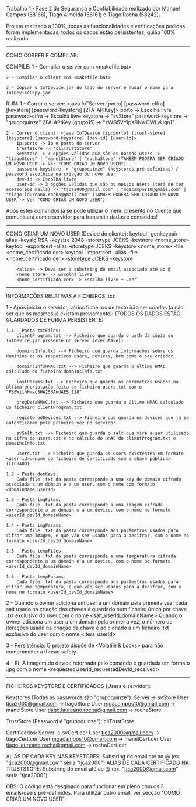 Trabalho 1 - Fase 2 de Segurança e Confiabilidade realizado por Manuel Campos (58166), Tiago Almeida (58161) e Tiago Rocha (58242).

Projeto realizado a 100%, todas as funcionalidades e verificações pedidas foram implementadas, todos os dados estão persistentes, guião 100% realizado.

--------------------------------------------------------------------------------------------------------------------

COMO CORRER E COMPILAR:

COMPILE:
    1 - Compilar o server com <makefile.bat>

    2 - Compilar o client com <makefile.bat>

    3 - Copiar o IoTDevice.jar do lado do server e mudar o nome para IoTDeviceCopy.jar

RUN:
    1 - Correr o server: <java IoTServer [porto] [password-cifra] [keystore] [password-keystore] [2FA-APIKey]>
        porto -> Escolha livre
        password-cifra -> Escolha livre
        keystore -> "svStore"
        password-keystore -> "grupoquinze"
        2FA-APIKey (grupo15) -> "zWG5VYlpX9NwOWLvUqn1"

    2 - Correr o client: <java IoTDevice [ip:porto] [trust-store] [keystore] [password-keystore] [dev-id] [user-id]>
        ip:porto -> Ip e porto do server
        truststore -> "cliTrustStore"
        keystore -> 3 opções válidas que são os nossos users -> "tiagoStore" | "manelStore" | "rochaStore" (TAMBÉM PODERÁ SER CRIADO UM NOVO USER -> Ver "COMO CRIAR UM NOVO USER")
        password-keystore -> "grupoquinze" (keystores pré-definidas) / password escolhida na criação do novo user
        dev-id -> Escolha livre
        user-id -> 3 opções válidas que são os nossos users (terá de ter acesso aos mails) -> "tjca2000@gmail.com" | "mgacampos10@gmail.com" | "tiago.laureano.rocha@gmail.com" (TAMBÉM PODERÁ SER CRIADO UM NOVO USER -> Ver "COMO CRIAR UM NOVO USER")

Após estes comandos já se pode utilizar o menu presente no Cliente que comunicará com o servidor para transmitir dados e comandos!

--------------------------------------------------------------------------------------------------------------------

COMO CRIAR UM NOVO USER (Device do cliente):
    keytool -genkeypair -alias <alias> -keyalg RSA -keysize 2048 -storetype JCEKS -keystore <nome_store>
    keytool -exportcert -alias <alias> -storetype JCEKS -keystore <nome_store> -file <nome_certificado.cer>
    keytool -importcert -alias <alias> -file <nome_certificado.cer> -storetype JCEKS -keystore <cliTrustStore>
        
        <alias> -> Deve ser a substring do email associado até ao @
        <nome_store> -> Escolha livre
        <nome_certificado.cer> -> Escolha livre + .cer

--------------------------------------------------------------------------------------------------------------------

INFORMAÇÕES RELATIVAS A FICHEIROS .txt:

1 - Após iniciar o servidor, vários ficheiros de texto irão ser criados (a não ser que os mesmos já existam previamente):
    (TODOS OS DADOS ESTÃO GUARDADOS DE FORMA PERSISTENTE)

    1.1 - Pasta txtFiles:
        clientProgram.txt --> Ficheiro que guarda o path da cópia do IoTDevice.jar presente no server (executável)

        domainsInfo.txt --> Ficheiro que guarda informações sobre os dominios e: os respetivos users, devices, bem como o seu criador

        domainsInfoHMAC.txt --> Ficheiro que guarda o último HMAC calculado do ficheiro domainsInfo.txt

        lastParams.txt --> Ficheiro que guarda os parâmetros usados na última encriptação feita do ficheiro users.txt com o "PBEWithHmacSHA256AndAES_128"

        progDataHMAC.txt --> Ficheiro que guarda o último HMAC calculado do ficheiro clientProgram.txt

        registeredDevices.txt --> Ficheiro que guarda os devices que já se autenticaram pela primeira vez no servidor

        svSalt.txt --> Ficheiro que guarda o salt que virá a ser utilizado na cifra do users.txt e no cálculo do HMAC do clientProgram.txt e domainsInfo.txt

        users.txt --> Ficheiro que guarda os users existentes em formato <user-id>:<nome do ficheiro de certificado com a chave pública> (CIFRADO)

    1.2 - Pasta domKeys:
        Cada file .txt da pasta corresponde a uma key de domain cifrada associada a um domain e a um user, com o nome com formato <domainName_userId>

    1.3 - Pasta imgFiles:
        Cada file .txt da pasta corresponde a uma imagem cifrada correspondente a um domain e a um device, com o nome no formato <userId_devId_domainName>

    1.4 - Pasta imgParams:
        Cada file .txt da pasta corresponde aos parâmetros usados para cifrar uma imagem, e que vão ser usados para a decifrar, com o nome no formato <userId_devId_domainName>

    1.5 - Pasta tempFiles:
        Cada file .txt da pasta corresponde a uma temperatura cifrada correspondente a um domain e a um device, com o nome no formato <userId_devId_domainName>

    1.6 - Pasta tempParams:
        Cada file .txt da pasta corresponde aos parâmetros usados para cifrar uma temperatura, e que vão ser usados para a decifrar, com o nome no formato <userId_devId_domainName>


2 - Quando o owner adiciona um user a um domain pela primeira vez, cada salt usado na criação das chaves é guardado num ficheiro único por chave .txt exclusivo do user com o nome <salt_userId_domainName>
    Quando o owner adiciona um user a um domain pela primeira vez, o número de iterações usado na criação da chave é adicionado a um ficheiro .txt exclusivo do user com o nome <iters_userId>


3 - Persistência: O projeto dispõe de <Volatile & Locks> para não comprometer a thread safety.


4 - RI: A imagem do device retornada pelo comando é guardada em formato .jpg com o nome <requestedUserId_requestedDevId_received>

--------------------------------------------------------------------------------------------------------------------

FICHEIROS KEYSTORE E CERTIFICADOS (Users e servidor):

Keystores (Todas as passwords são "grupoquinze"):
    Server -> svStore
    User tjca2000@gmail.com -> tiagoStore
    User mgacampos10@gmail.com -> manelStore
    User tiago.laureano.rocha@gmail.com -> rochaStore

TrustStore (Password é "grupoquinze"): 
    cliTrustStore

Certificados:
    Server -> svCert.cer
    User tjca2000@gmail.com -> tiagoCert.cer
    User mgacampos10@gmail.com -> manelCert.cer
    User tiago.laureano.rocha@gmail.com -> rochaCert.cer

ALIAS DE CADA KEY NAS KEYSTORES: Substring do email até ao @ (ex. "tjca2000@gmail.com" seria "tjca2000")
ALIAS DE CADA CERTIFICADO NA TRUSTSTORE: Substring do email até ao @ (ex. "tjca2000@gmail.com" seria "tjca2000")

OBS: O código está desginado para funcionar em pleno com os 3 emails/users pré-definidos. Para utilizar outro email, ver secção "COMO CRIAR UM NOVO USER".